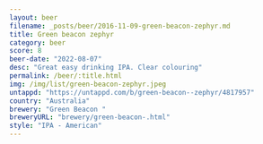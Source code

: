 ```yaml
---
layout: beer
filename: _posts/beer/2016-11-09-green-beacon-zephyr.md
title: Green beacon zephyr
category: beer
score: 8
beer-date: "2022-08-07"
desc: "Great easy drinking IPA. Clear colouring"
permalink: /beer/:title.html
img: /img/list/green-beacon-zephyr.jpeg
untappd: "https://untappd.com/b/green-beacon--zephyr/4817957"
country: "Australia"
brewery: "Green Beacon "
breweryURL: "brewery/green-beacon-.html"
style: "IPA - American"
---
```

